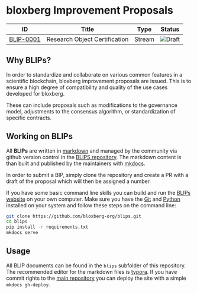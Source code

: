 # bloxberg Improvement Proposals

| ID                         | Title                  | Type   | Status |
| ------------------------------ | ---------------------- | ------ | ------ |
| [BLIP-0001](blips/blip-0001-researchcertificate.md)        | Research Object Certification | Stream | ![Draft](http://rfc.unprotocols.org/spec:2/COSS/draft.svg) |

## Why BLIPs?

In order to standardize and collaborate on various common features in a scientific blockchain, bloxberg improvement proposals are issued. This is to ensure a high degree of compatibility and quality of the use cases developed for bloxberg.

These can include proposals such as modifications to the governance model, adjustments to the consensus algorithm, or standardization of specific contracts.


## Working on BLIPs

All **BLIPs** are written in [markdown](https://en.wikipedia.org/wiki/Markdown)
and managed by the community via github version control in the 
[BLIPS repository](https://github.com/bloxberg-org/blips). The markdown content is than 
built and published by the maintainers with [mkdocs](http://www.mkdocs.org/).

In order to submit a BIP, simply clone the repository and create a PR with a draft of the proposal which will then be assigned a number.

If you have some basic command line skills you can build and run the 
[BLIPs website](https://blips.bloxberg.org) on your own computer. Make sure 
you have the [Git](https://git-scm.com/) and [Python](https://www.python.org/) 
installed on your system and  follow these steps on the command line:

```bash
git clone https://github.com/bloxberg-org/blips.git
cd blips
pip install -r requirements.txt
mkdocs serve
```

## Usage

All BLIP documents can be found in the `blips` subfolder of this repository. The 
recommended editor for the markdown files is [typora](https://typora.io/). If 
you have commit rights to the [main repository](https://github.com/bloxberg-org/blips) 
you can deploy the site with a simple `mkdocs gh-deploy`.
